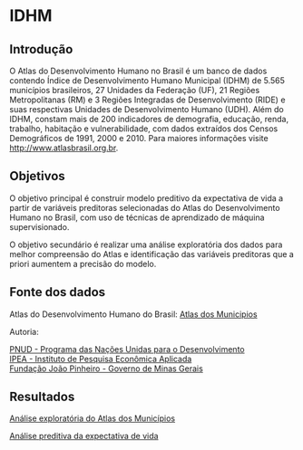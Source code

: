 # IDHM

## Introdução

O Atlas do Desenvolvimento Humano no Brasil é um banco de dados contendo Índice de Desenvolvimento Humano Municipal (IDHM) de 5.565 municípios brasileiros, 27 Unidades da Federação (UF), 21 Regiões Metropolitanas (RM) e 3 Regiões Integradas de Desenvolvimento (RIDE) e suas respectivas Unidades de Desenvolvimento Humano (UDH). Além do IDHM, constam mais de 200 indicadores de demografia, educação, renda, trabalho, habitação e vulnerabilidade, com dados extraídos dos Censos Demográficos de 1991, 2000 e 2010. Para maiores informações visite http://www.atlasbrasil.org.br.

## Objetivos

O objetivo principal é construir modelo preditivo da expectativa de vida a partir de variáveis preditoras selecionadas do Atlas do Desenvolvimento Humano no Brasil, com uso de técnicas de aprendizado de máquina supervisionado.

O objetivo secundário é realizar uma análise exploratória dos dados para melhor compreensão do Atlas e identificação das variáveis preditoras que a priori aumentem a precisão do modelo.

## Fonte dos dados

Atlas do Desenvolvimento Humano do Brasil: [Atlas dos Municipios](http://www.atlasbrasil.org.br/2013/data/rawData/atlas2013_dadosbrutos_pt.xlsx)

Autoria:

[PNUD - Programa das Nações Unidas para o Desenvolvimento](http://www.pnud.org.br/)  
[IPEA - Instituto de Pesquisa Econômica Aplicada](http://www.ipea.gov.br/)  
[Fundação João Pinheiro - Governo de Minas Gerais](http://www.fjp.mg.gov.br/)

## Resultados

[Análise exploratória do Atlas dos Municípios](https://mauriciocramos.github.io/IDHM/IDHM-EDA.html)

[Análise preditiva da expectativa de vida](https://mauriciocramos.github.io/IDHM/IDHM-ML.html)